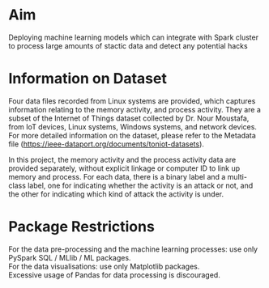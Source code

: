 # Aim
Deploying machine learning models which can integrate with Spark cluster to process large amounts of stactic data and detect any potential hacks

# Information on Dataset
Four data files recorded from Linux systems are provided, which captures information relating to the memory activity, and process activity. They are a subset of the Internet of
Things dataset collected by Dr. Nour Moustafa, from IoT devices, Linux systems, Windows systems, and network devices. For more detailed information on the dataset, please refer to the Metadata file (https://ieee-dataport.org/documents/toniot-datasets).

In this project, the memory activity and the process activity data are provided separately, without explicit linkage or computer ID to link up memory and process. For each
data, there is a binary label and a multi-class label, one for indicating whether the activity is an attack or not, and the other for indicating which kind of attack the activity is under.

# Package Restrictions
For the data pre-processing and the machine learning processes: use only PySpark SQL / MLlib / ML packages.  <br>
For the data visualisations: use only Matplotlib packages. <br>
Excessive usage of Pandas for data processing is discouraged.
